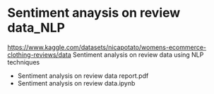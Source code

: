 # Sentiment anaysis on review data_NLP

https://www.kaggle.com/datasets/nicapotato/womens-ecommerce-clothing-reviews/data
Sentiment analysis on review data using NLP techniques

- Sentiment analysis on review data report.pdf
- Sentiment analysis on review data.ipynb
